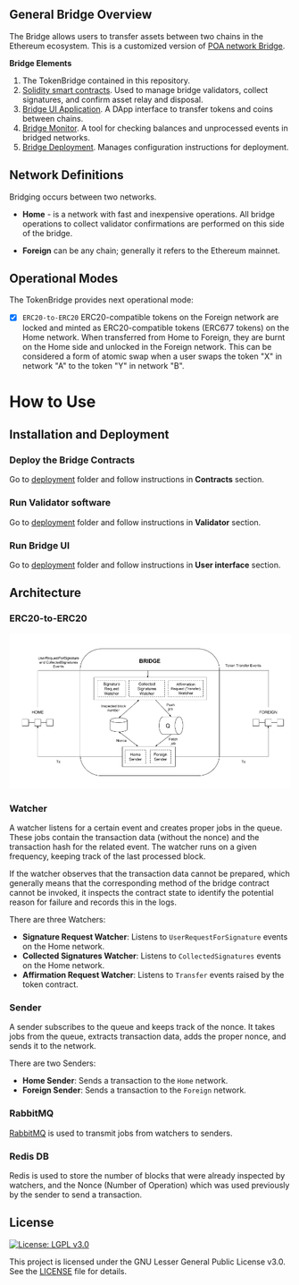 
## General Bridge Overview

The Bridge allows users to transfer assets between two chains in the Ethereum ecosystem. This is a customized version of [POA network Bridge](https://github.com/poanetwork/tokenbridge).

**Bridge Elements**
1. The TokenBridge contained in this repository.
2. [Solidity smart contracts](./contracts). Used to manage bridge validators, collect signatures, and confirm asset relay and disposal.
3. [Bridge UI Application](./ui). A DApp interface to transfer tokens and coins between chains.
4. [Bridge Monitor](./monitor). A tool for checking balances and unprocessed events in bridged networks.
5. [Bridge Deployment](./deployment). Manages configuration instructions for deployment.

## Network Definitions

 Bridging occurs between two networks.

 * **Home** - is a network with fast and inexpensive operations. All bridge operations to collect validator confirmations are performed on this side of the bridge.

* **Foreign** can be any chain; generally it refers to the Ethereum mainnet. 

## Operational Modes

The TokenBridge provides next operational mode:

- [x] `ERC20-to-ERC20` ERC20-compatible tokens on the Foreign network are locked and minted as ERC20-compatible tokens (ERC677 tokens) on the Home network. When transferred from Home to Foreign, they are burnt on the Home side and unlocked in the Foreign network. This can be considered a form of atomic swap when a user swaps the token "X" in network "A" to the token "Y" in network "B".

# How to Use

## Installation and Deployment

### Deploy the Bridge Contracts

Go to [deployment](./deployment) folder and follow instructions in **Contracts** section.

### Run Validator software 

Go to [deployment](./deployment) folder and follow instructions in **Validator** section.

### Run Bridge UI

Go to [deployment](./deployment) folder and follow instructions in **User interface** section.

## Architecture

### ERC20-to-ERC20

![ERC-to-ERC](./validator/docs/ERC-to-ERC.png)

### Watcher
A watcher listens for a certain event and creates proper jobs in the queue. These jobs contain the transaction data (without the nonce) and the transaction hash for the related event. The watcher runs on a given frequency, keeping track of the last processed block.

If the watcher observes that the transaction data cannot be prepared, which generally means that the corresponding method of the bridge contract cannot be invoked, it inspects the contract state to identify the potential reason for failure and records this in the logs. 

There are three Watchers:
- **Signature Request Watcher**: Listens to `UserRequestForSignature` events on the Home network.
- **Collected Signatures Watcher**: Listens to `CollectedSignatures` events on the Home network.
- **Affirmation Request Watcher**: Listens to `Transfer` events raised by the token contract.

### Sender
A sender subscribes to the queue and keeps track of the nonce. It takes jobs from the queue, extracts transaction data, adds the proper nonce, and sends it to the network.

There are two Senders:
- **Home Sender**: Sends a transaction to the `Home` network.
- **Foreign Sender**: Sends a transaction to the `Foreign` network.

### RabbitMQ

[RabbitMQ](https://www.rabbitmq.com/) is used to transmit jobs from watchers to senders.

### Redis DB

Redis is used to store the number of blocks that were already inspected by watchers, and the Nonce (Number of Operation) which was used previously by the sender to send a transaction.

## License

[![License: LGPL v3.0](https://img.shields.io/badge/License-LGPL%20v3-blue.svg)](https://www.gnu.org/licenses/lgpl-3.0)

This project is licensed under the GNU Lesser General Public License v3.0. See the [LICENSE](LICENSE) file for details.